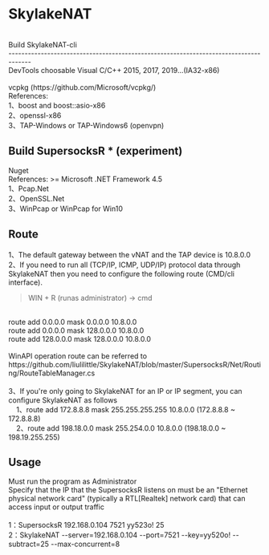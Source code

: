 # SkylakeNAT
<br/>
Build SkylakeNAT-cli
<br/>
-------------------------------------------------------------------------------------
<br/>
DevTools choosable Visual C/C++ 2015, 2017, 2019...(IA32-x86)
<br/>
<br/>
vcpkg (https://github.com/Microsoft/vcpkg/)
<br/>
References:
<br/>
1、boost and boost::asio-x86
<br/>
2、openssl-x86
<br/>
3、TAP-Windows or TAP-Windows6 (openvpn)
<br/>

Build SupersocksR * (experiment)
<br/>
-------------------------------------------------------------------------------------
Nuget
<br/>
References: >= Microsoft .NET Framework 4.5
<br/>
1、Pcap.Net
<br/>
2、OpenSSL.Net
<br/>
3、WinPcap or WinPcap for Win10
<br/>

Route
-------------------------------------------------------------------------------------
1、The default gateway between the vNAT and the TAP device is 10.8.0.0
<br/>
2、If you need to run all (TCP/IP, ICMP, UDP/IP) protocol data through SkylakeNAT then 
you need to configure the following route (CMD/cli interface).
   <br/>
   > WIN + R (runas administrator) -> cmd
   <br/>
   <span> route add 0.0.0.0 mask 0.0.0.0 10.8.0.0</span>
   <br/>
   <span> route add 0.0.0.0 mask 128.0.0.0 10.8.0.0</span>
   <br/>
   <span> route add 128.0.0.0 mask 128.0.0.0 10.8.0.0</span>
   <br/>
   <br/>
   <span>WinAPI operation route can be referred to https://github.com/liulilittle/SkylakeNAT/blob/master/SupersocksR/Net/Routing/RouteTableManager.cs</span>
   <br/>
      <br/>
3、If you're only going to SkylakeNAT for an IP or IP segment, you can configure SkylakeNAT as follows
<br/>
   <span>&nbsp;&nbsp;&nbsp;&nbsp;1、route add 172.8.8.8 mask 255.255.255.255 10.8.0.0  (172.8.8.8 ~ 172.8.8.8)</span> <br/>
   <span>&nbsp;&nbsp;&nbsp;&nbsp;2、route add 198.18.0.0 mask 255.254.0.0 10.8.0.0  (198.18.0.0 ~ 198.19.255.255)</span> <br/>

Usage
-------------------------------------------------------------------------------------
Must run the program as Administrator
<br/>
Specify that the IP that the SupersocksR listens on must be an "Ethernet physical network card" (typically a RTL[Realtek] network card) that can access input or output traffic
<br/>
<br/>
1：SupersocksR 192.168.0.104 7521 yy523o! 25
<br/>
2：SkylakeNAT --server=192.168.0.104 --port=7521 --key=yy520o! --subtract=25 --max-concurrent=8
